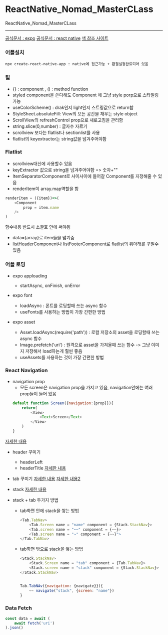 # ReactNative_Nomad_MasterCLass
ReactNative_Nomad_MasterCLass    

-------------------------
 [공식문서 : expo](https://docs.expo.dev/)
 [공식문서 : react native](https://reactnative.dev/)
 [색 참조 사이트](https://flatuicolors.com/)   
   
### 어플설치
```
npx create-react-native-app : native에 접근가능 + 환결설정완료되어 있음
```


### 팁
* {} : component , () : method function
* styled component을 쓴다해도 Component 에 그냥 style porp으로 스타일링 가능
* useColorScheme() : drak인지 light인지 스트링값으로 return함 
* StyleSheet.absoluteFill: View의 모든 공간을 채우는 style object
* ScrollView의 refreshControl prop으로 새로고침을 관리함
* string.slice(0,number) : 글자수 자르기
* scrollview 보다는 flatlist나 sectionlist를 사용
* flatlist의 keyextractor는 string값을 넘겨주어야함   


### Flatlist
* scrollview대신에 사용할수 있음
* keyExtractor 값으로 string을 넘겨주어야함 => 숫자+""
* ItemSeparatorComponent로 사이사이에 들어갈 Component를 지정해줄 수 있음
* renderItem이 array.map역할을 함
```js
renderItem = ({item})=>(
    <Component
        prop = item.name
    />
)
```
함수내용 반드시 소괄호 안에 써야됨
* data={array}로 item들을 넘겨줌
* listHeaderComponent나 listFooterComponent로 flatlist의 위아래를 꾸밀수 있음


### 어플 로딩
* expo apploading
    - startAsync, onFinish, onError
   
* expo font
    - loadAsync : 폰트를 로딩할때 쓰는 async 함수
    - useFonts를 사용하는 방법이 가장 간편한 방법
   
* expo asset
    - Asset.loadAsync(require('path')) : 로컬 저장소의 asset을 로딩할때 쓰는 async 함수
    - Image.prefetch('uri') : 원격으로 asset을 가져올때 쓰는 함수 -> 그냥 이미지 저장해서 load하는게 훨씬 좋음
    - useAssets를 사용하는 것이 가장 간편한 방법
   

### React Navigation
* navigation prop
    - 모든 screen은 navigation prop을 가지고 있음, navigation안에는 여러 prop들이 들어 있음
    ```js
    default function Screen({navigation:{prop}}){
        return(
            <View>
                <Text>Screen</Text>
            </View>
        )
    }
    ```
[자세한 내용](https://reactnavigation.org/docs/navigation-prop)

* header 꾸미기
    - headerLeft 
    - headerTitle
[자세한 내용](https://reactnavigation.org/docs/elements#header)

* tab 꾸미기
[자세한 내용](https://reactnavigation.org/docs/bottom-tab-navigator)
[자세한 내용2](https://reactnavigation.org/docs/tab-based-navigation/)

* stack 
[자세한 내용](https://reactnavigation.org/docs/native-stack-navigator)

* stack + tab 두가지 방법 
    - tab화면 안에 stack을 쌓는 방법
        ```js
        <Tab.TabNav>
            <Tab.Screen name = "name" component = {Stack.StackNav}>
            <Tab.screen name = "~~" component = {~~}>
            <Tab.screen name = "~" component = {~~}">
        </Tab.TabNav>
        ```

    - tab화면 밖으로 stack을 쌓는 방법
        ```js
        <Stack.StackNav>
            <Stack.Screen name = "tab" component = {Tab.TabNav}>
            <Stack.screen name = "stack" component = {Stack.StackNav}>
        </Stack.StackNav>


        Tab.TabNAv({navigation: {navigate}}){
            ~~ navigate("stack", {screen: "name"})
        }
        ```

### Data Fetch
```js
const data = await (
    await fetch('uri')
).json()
```
